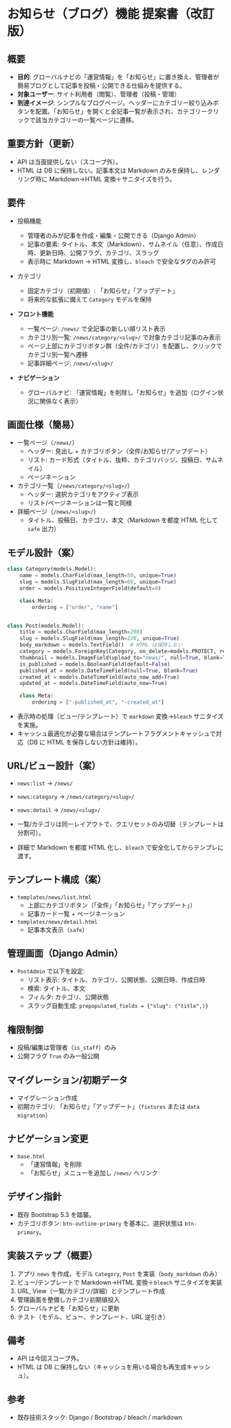# お知らせ（ブログ）機能 提案書（改訂版）

## 概要
- **目的**: グローバルナビの「運営情報」を「お知らせ」に置き換え、管理者が簡易ブログとして記事を投稿・公開できる仕組みを提供する。
- **対象ユーザー**: サイト利用者（閲覧）、管理者（投稿・管理）
- **到達イメージ**: シンプルなブログページ。ヘッダーにカテゴリー絞り込みボタンを配置。「お知らせ」を開くと全記事一覧が表示され、カテゴリークリックで該当カテゴリーの一覧ページに遷移。

## 重要方針（更新）
- API は当面提供しない（スコープ外）。
- HTML は DB に保持しない。記事本文は Markdown のみを保持し、レンダリング時に Markdown→HTML 変換＋サニタイズを行う。

## 要件
- 投稿機能
  - 管理者のみが記事を作成・編集・公開できる（Django Admin）
  - 記事の要素: タイトル、本文（Markdown）、サムネイル（任意）、作成日時、更新日時、公開フラグ、カテゴリ、スラッグ
  - 表示時に Markdown → HTML 変換し、`bleach` で安全なタグのみ許可

- カテゴリ
  - 固定カテゴリ（初期値）: 「お知らせ」「アップデート」
  - 将来的な拡張に備えて `Category` モデルを保持

- **フロント機能**
  - 一覧ページ: `/news/` で全記事の新しい順リスト表示
  - カテゴリ別一覧: `/news/category/<slug>/` で対象カテゴリ記事のみ表示
  - ページ上部にカテゴリボタン群（全件/カテゴリ）を配置し、クリックでカテゴリ別一覧へ遷移
  - 記事詳細ページ: `/news/<slug>/`

- **ナビゲーション**
  - グローバルナビ: 「運営情報」を削除し「お知らせ」を追加（ログイン状況に関係なく表示）
## 画面仕様（簡易）
- 一覧ページ（`/news/`）
  - ヘッダー: 見出し + カテゴリボタン（全件/お知らせ/アップデート）
  - リスト: カード形式（タイトル、抜粋、カテゴリバッジ、投稿日、サムネイル）
  - ページネーション
- カテゴリ一覧（`/news/category/<slug>/`）
  - ヘッダー: 選択カテゴリをアクティブ表示
  - リスト/ページネーションは一覧と同様
- 詳細ページ（`/news/<slug>/`）
  - タイトル、投稿日、カテゴリ、本文（Markdown を都度 HTML 化して `safe` 出力）

## モデル設計（案）
```python
class Category(models.Model):
    name = models.CharField(max_length=50, unique=True)
    slug = models.SlugField(max_length=60, unique=True)
    order = models.PositiveIntegerField(default=0)

    class Meta:
        ordering = ["order", "name"]


class Post(models.Model):
    title = models.CharField(max_length=200)
    slug = models.SlugField(max_length=220, unique=True)
    body_markdown = models.TextField()  # HTML は保持しない
    category = models.ForeignKey(Category, on_delete=models.PROTECT, related_name="posts")
    thumbnail = models.ImageField(upload_to="news/", null=True, blank=True)
    is_published = models.BooleanField(default=False)
    published_at = models.DateTimeField(null=True, blank=True)
    created_at = models.DateTimeField(auto_now_add=True)
    updated_at = models.DateTimeField(auto_now=True)

    class Meta:
        ordering = ["-published_at", "-created_at"]
```

- 表示時の処理（ビュー/テンプレート）で `markdown` 変換→`bleach` サニタイズを実施。
- キャッシュ最適化が必要な場合はテンプレートフラグメントキャッシュで対応（DB に HTML を保存しない方針は維持）。

## URL/ビュー設計（案）
- `news:list` → `/news/`
- `news:category` → `/news/category/<slug>/`
- `news:detail` → `/news/<slug>/`

- 一覧/カテゴリは同一レイアウトで、クエリセットのみ切替（テンプレートは分割可）。
- 詳細で Markdown を都度 HTML 化し、`bleach` で安全化してからテンプレに渡す。

## テンプレート構成（案）
- `templates/news/list.html`
  - 上部にカテゴリボタン（「全件」「お知らせ」「アップデート」）
  - 記事カード一覧 + ページネーション
- `templates/news/detail.html`
  - 記事本文表示（`safe`）

## 管理画面（Django Admin）
- `PostAdmin` で以下を設定:
  - リスト表示: タイトル、カテゴリ、公開状態、公開日時、作成日時
  - 検索: タイトル、本文
  - フィルタ: カテゴリ、公開状態
  - スラッグ自動生成: `prepopulated_fields = {"slug": ("title",)}`

## 権限制御
- 投稿/編集は管理者（`is_staff`）のみ
- 公開フラグ `True` のみ一般公開

## マイグレーション/初期データ
- マイグレーション作成
- 初期カテゴリ: 「お知らせ」「アップデート」（`fixtures` または `data migration`）

## ナビゲーション変更
- `base.html`
  - 「運営情報」を削除
  - 「お知らせ」メニューを追加し `/news/` へリンク

## デザイン指針
- 既存 Bootstrap 5.3 を踏襲。
- カテゴリボタン: `btn-outline-primary` を基本に、選択状態は `btn-primary`。

## 実装ステップ（概要）
1. アプリ `news` を作成、モデル `Category`, `Post` を実装（`body_markdown` のみ）
2. ビュー/テンプレートで Markdown→HTML 変換＋`bleach` サニタイズを実装
3. URL, View（一覧/カテゴリ/詳細）とテンプレート作成
4. 管理画面を整備しカテゴリ初期値投入
5. グローバルナビを「お知らせ」に更新
6. テスト（モデル、ビュー、テンプレート、URL 逆引き）

## 備考
- API は今回スコープ外。
- HTML は DB に保持しない（キャッシュを用いる場合も再生成キャッシュ）。

## 参考
- 既存技術スタック: Django / Bootstrap / bleach / markdown
